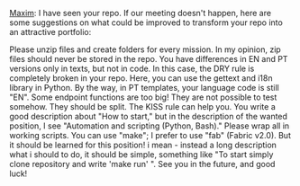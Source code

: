 [Maxim](https://adplist.org/mentors/maxim-danilov): I have seen your repo. If our meeting doesn't happen, here are some suggestions on what could be improved to transform your repo into an attractive portfolio:

Please unzip files and create folders for every mission. In my opinion, zip files should never be stored in the repo.
You have differences in EN and PT versions only in texts, but not in code. In this case, the DRY rule is completely broken in your repo. Here, you can use the gettext and i18n library in Python.
By the way, in PT templates, your language code is still "EN".
Some endpoint functions are too big! They are not possible to test somehow. They should be split. The KISS rule can help you.
You write a good description about "How to start," but in the description of the wanted position, I see "Automation and scripting (Python, Bash)." Please wrap all in working scripts. You can use "make"; I prefer to use "fab" (Fabric v2.0). But it should be learned for this position! i mean - instead a long description what i should to do, it should be simple, something like "To start simply clone repository and write 'make run' ".
See you in the future, and good luck!

